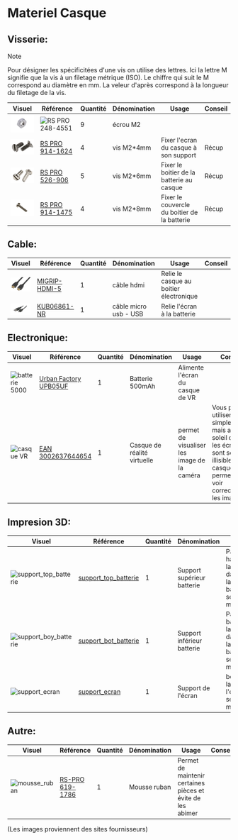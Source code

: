 # Materiel Casque

## Visserie:

>[!Note]
>Pour désigner les spécificitées d'une vis on utilise des lettres. Ici la lettre M signifie que la vis à un filetage métrique (ISO). Le chiffre qui suit le M correspond au diamètre en mm. La veleur d'après correspond à la longueur du filetage de la vis.

| Visuel | Référence | Quantité | Dénomination | Usage | Conseil |
|-------|-----------|----------|--------------------------|-----------------------------------------|----------|
| <img src="https://github.com/Hclothilde/Documentation_KOSMOS/blob/a27fec48ab54bbe11e7282f7d92b7236f5bac5f7/docs/pictures/equipments/casque/ecrou_m2.PNG" width="150"/>        |![RS PRO 248-4551](https://fr.rs-online.com/web/p/ecrous-hexagonaux/2484551)           |         9|écrou M2                  |                                         |          |
| <img src="https://github.com/Hclothilde/Documentation_KOSMOS/blob/a27fec48ab54bbe11e7282f7d92b7236f5bac5f7/docs/pictures/equipments/casque/vis_m2_4mm..PNG" width="150"/>  |[RS PRO 914-1624](https://fr.rs-online.com/web/p/vis-a-metaux/9141624)           |         4|vis M2*4mm                |Fixer l'ecran du casque à son support              | Récup  |
| <img src="https://github.com/Hclothilde/Documentation_KOSMOS/blob/a27fec48ab54bbe11e7282f7d92b7236f5bac5f7/docs/pictures/equipments/casque/vis_m2_6mm..PNG" width="150"/> |[RS PRO 526-906](https://fr.rs-online.com/web/p/vis-a-metaux/0526906)           |         5|vis M2*6mm                |Fixer le boitier de la batterie au casque             | Récup         |
|<img src="https://github.com/Hclothilde/Documentation_KOSMOS/blob/a27fec48ab54bbe11e7282f7d92b7236f5bac5f7/docs/pictures/equipments/casque/vis_m2_8mm..PNG" width="150"/>  |[RS PRO 914-1475](https://fr.rs-online.com/web/p/vis-a-metaux/9141475)           |         4|vis M2*8mm                |Fixer le couvercle du boitier de la batterie          | Récup         |

## Cable:
| Visuel | Référence | Quantité | Dénomination | Usage | Conseil |
|-------|-----------|----------|--------------------------|-----------------------------------------|----------|
|<img src="https://github.com/Hclothilde/Documentation_KOSMOS/blob/a27fec48ab54bbe11e7282f7d92b7236f5bac5f7/docs/pictures/equipments/casque/cable_hdmi.PNG" width="300"/>        |[MIGRIP-HDMI-5](https://fr.farnell.com/clever-little-box/migrip-hdmi-5/cable-hdmi-male-male-verrouillage/dp/2373729)           |         1|câble hdmi                | Relie le casque au boitier électronique |          |
|<img src="https://github.com/Hclothilde/Documentation_KOSMOS/blob/a27fec48ab54bbe11e7282f7d92b7236f5bac5f7/docs/pictures/equipments/boitier/usb_micro_usb.PNG" width="300"/>         |[KUB06861-NR](https://www.kubii.com/fr/alimentations/1501-1088-mini-cable-blanc-usb-micro-usb-kubii-3272496003491.html#/couleur-noir)           |         1|câble micro usb - USB     | Relie l'écran à la batterie             |          |


## Electronique:
| Visuel | Référence | Quantité | Dénomination | Usage | Conseil |
|-------|-----------|----------|--------------------------|-----------------------------------------|----------|
|![batterie 5000](/../µKOSMOS/docs/pictures/equipments/casque/Batterie.png)        |[Urban Factory UPB05UF](https://www.fnac.com/Batterie-externe-Urban-Factory-UPB05UF-Juicee-Max-Powerbank-5000-mAh-Noir/a16416729/w-4#omnsearchpos=4)       |         1| Batterie 500mAh           |Alimente l'écran du casque de VR            |          |
|![casque VR](/../µKOSMOS/docs/pictures/equipments/casque/Casque-VR.png)        |[EAN 3002637644654](https://www.fnac.com/mp33894226/Casque-VR-pour-Smartphone-Realite-Virtuelle-Lunette-Jeux-Reglage-Universel/w-4#omnsearchpos=1)     |         1| Casque de réalité virtuelle          |permet de visualiser les image de la caméra             |Vous pouvez utiliser un simple écran, mais avec le soleil dehors les écrans sont souvent illisibles. Le casque permet de voir correctement les images;          |


## Impresion 3D:
| Visuel | Référence | Quantité | Dénomination | Usage | Conseil |
|-------|-----------|----------|--------------------------|-----------------------------------------|----------|
|![support_top_batterie](/../µKOSMOS/docs/pictures/3Dpart/casque/support_top_batterie_.PNG)        |[support_top_batterie](/../µKOSMOS/hardware/3Dprint_files/casque/Support_batterie_BOT.stl)|      1| Support supérieur batterie             |Partie haute de la boite dans laquelle la batterie sera maintenue                           |          |
|![support_boy_batterie](/../µKOSMOS/docs/pictures/3Dpart/casque/support_bot_batterie_.PNG)        |[support_bot_batterie](/../µKOSMOS/hardware/3Dprint_files/casque/Support_batterie_TOP.stl)|      1| Support inférieur batterie              |Partie basse de la boite dans laquelle la batterie sera maintenue                           |          |
|![support_ecran](/../µKOSMOS/docs/pictures/3Dpart/casque/support_ecran.PNG)           |[support_ecran](/../µKOSMOS/hardware/3Dprint_files/casque/Support_ecran.stl)|      1|Support de l'écran        |boite dans laquelle l'ecran sera maintenue                           |          |


## Autre:
| Visuel | Référence | Quantité | Dénomination | Usage | Conseil |
|-------|-----------|----------|--------------------------|-----------------------------------------|----------|
|![mousse_ruban](/../µKOSMOS/docs/pictures/equipments/trepied/mousse_ruban.PNG)   |[RS-PRO 619-1786](https://fr.rs-online.com/web/p/rubans-mousse/6191786)|      1|Mousse ruban           |Permet de maintenir certaines pièces et évite de les abimer                            |          |


(Les images proviennent des sites fournisseurs)
